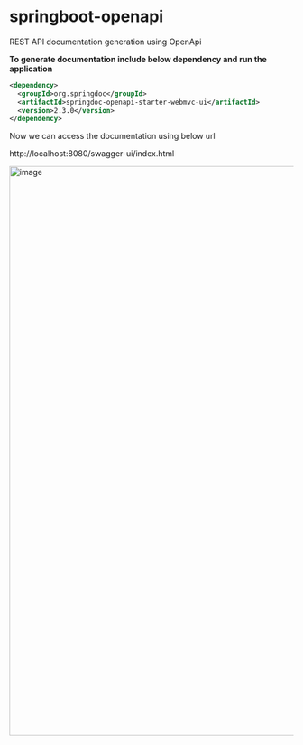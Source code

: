 # springboot-openapi
REST API documentation generation using OpenApi

**To generate documentation include below dependency and run the application**

```xml
<dependency>
  <groupId>org.springdoc</groupId>
  <artifactId>springdoc-openapi-starter-webmvc-ui</artifactId>
  <version>2.3.0</version>
</dependency>
```

Now we can access the documentation using below url

http://localhost:8080/swagger-ui/index.html

<img width="1009" alt="image" src="https://github.com/user-attachments/assets/94832d23-c610-44bb-a04f-2769db268cb0" />

